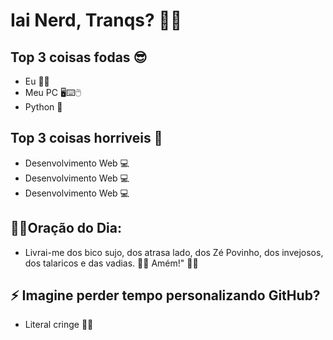 # Iai Nerd, Tranqs? 🐱‍👓

## Top 3 coisas fodas 😎
- Eu 👨‍💻
- Meu PC 🖥⌨🖱
- Python 🐍

## Top 3 coisas horriveis 🤢
- Desenvolvimento Web 💻
- Desenvolvimento Web 💻
- Desenvolvimento Web 💻

## 🙏🏻Oração do Dia:
- Livrai-me dos bico sujo, dos atrasa lado, dos Zé Povinho, dos invejosos, dos talaricos e das vadias. 👊🏼 Amém!" 🙌🏽


## ⚡ Imagine perder tempo personalizando GitHub?
 - Literal cringe 🏃‍♂️
<!--
**e1k1to/e1k1to** is a ✨ _special_ ✨ repository because its `README.md` (this file) appears on your GitHub profile.

Here are some ideas to get you started:

- 🔭 I’m currently working on ...
- 🌱 I’m currently learning ...
- 👯 I’m looking to collaborate on ...
- 🤔 I’m looking for help with ...
- 💬 Ask me about ...
- 📫 How to reach me: ...
- 😄 Pronouns: ...
- ⚡ Fun fact: ...
-->
